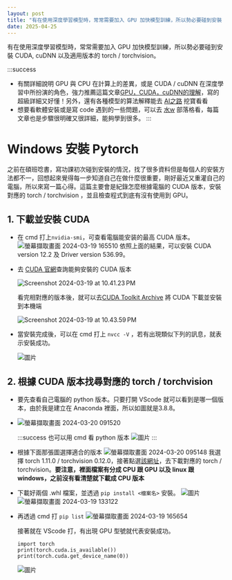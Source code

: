 ```yaml
---
layout: post
title: "有在使用深度學習模型時，常常需要加入 GPU 加快模型訓練，所以勢必要碰到安裝 CUDA, cuDNN 以及適用版本的 torch / torchvision。"
date: 2025-04-25
---
```


有在使用深度學習模型時，常常需要加入 GPU 加快模型訓練，所以勢必要碰到安裝 CUDA, cuDNN 以及適用版本的 torch / torchvision。

:::success
* 有關詳細說明 GPU 與 CPU 在計算上的差異，或是 CUDA / cuDNN 在深度學習中所扮演的角色，強力推薦這篇文章[GPU，CUDA，cuDNN的理解](https://blog.csdn.net/u014380165/article/details/77340765)，寫的超級詳細又好懂！另外，還有各種模型的算法解釋能去 [AI之路](https://blog.csdn.net/u014380165?type=blog) 挖寶看看
* 想要看軟體安裝或是寫 code 遇到的一些問題，可以去 [水w](https://blog.csdn.net/qq_45956730?type=blog) 部落格看，每篇文章也是步驟很明確又很詳細，能夠學到很多。
:::

# Windows 安裝 Pytorch
之前在碩班唸書，寫功課初次碰到安裝的情況，找了很多資料但是每個人的安裝方法都不一，回想起來覺得每一步知道自己在做什麼很重要，剛好最近又重灌自己的電腦，所以來寫一篇心得。這篇主要會是紀錄怎麼根據電腦的 CUDA 版本，安裝對應的 torch / torchvision ，並且檢查程式到底有沒有使用到 GPU。

## 1. 下載並安裝 CUDA
- 在 cmd 打上`nvidia-smi`，可查看電腦能安装的最高 CUDA 版本。
    ![螢幕擷取畫面 2024-03-19 165510](https://hackmd.io/_uploads/ByuOfmP0T.png)
依照上面的結果，可以安裝 CUDA version 12.2 及 Driver version 536.99。
- 去 [CUDA 官網](https://docs.nvidia.com/cuda/cuda-toolkit-release-notes/index.html)查詢能夠安裝的 CUDA 版本

    ![Screenshot 2024-03-19 at 10.41.23 PM](https://hackmd.io/_uploads/r1wPNXv0a.png)
    
    看完相對應的版本後，就可以去[CUDA Toolkit Archive](https://developer.nvidia.com/cuda-toolkit-archive) 將 CUDA 下載並安裝到本機端
    
    ![Screenshot 2024-03-19 at 10.43.59 PM](https://hackmd.io/_uploads/HkKA47PCp.png)

- 當安裝完成後，可以在 cmd 打上 `nvcc -V` ，若有出現類似下列的訊息，就表示安裝成功。

    ![圖片](https://hackmd.io/_uploads/B1Fx9TDR6.png)


## 2. 根據 CUDA 版本找尋對應的 torch / torchvision

- 要先查看自己電腦的 python 版本。只要打開 VScode 就可以看到是哪一個版本，由於我是建立在 Anaconda 裡面，所以如圖就是3.8.8。
- 
    ![螢幕擷取畫面 2024-03-20 091520](https://hackmd.io/_uploads/SJI_Y3wRa.png)
    
    :::success
    也可以用 cmd 看 python 版本
    ![圖片](https://hackmd.io/_uploads/B1WMc6vAa.png)
    :::

- 根據下面那張圖選擇適合的版本
    ![螢幕擷取畫面 2024-03-20 095148](https://hackmd.io/_uploads/rJUYzaP0a.png)
    我選擇 torch 1.11.0 / torchvision 0.12.0，接著點選[該網址](https://download.pytorch.org/whl/torch_stable.html)，去下載對應的 torch / torchvision。**要注意，裡面檔案有分成 CPU 跟 GPU 以及 linux 跟 windows，之前沒有看清楚就下載成 CPU 版本**

- 下載好兩個 .whl 檔案，並透過 `pip install <檔案名>` 安裝。
    ![圖片](https://hackmd.io/_uploads/HJW6cTvAT.png)
    ![螢幕擷取畫面 2024-03-19 133122](https://hackmd.io/_uploads/Syy1vawA6.png)

- 再透過 cmd 打 `pip list`
    ![螢幕擷取畫面 2024-03-19 165654](https://hackmd.io/_uploads/HJRQKpD0p.png)
    
    接著就在 VScode 打，有出現 GPU 型號就代表安裝成功。
    ```
    import torch
    print(torch.cuda.is_available())
    print(torch.cuda.get_device_name(0))
    ```
    ![圖片](https://hackmd.io/_uploads/ryuLK6PRp.png)